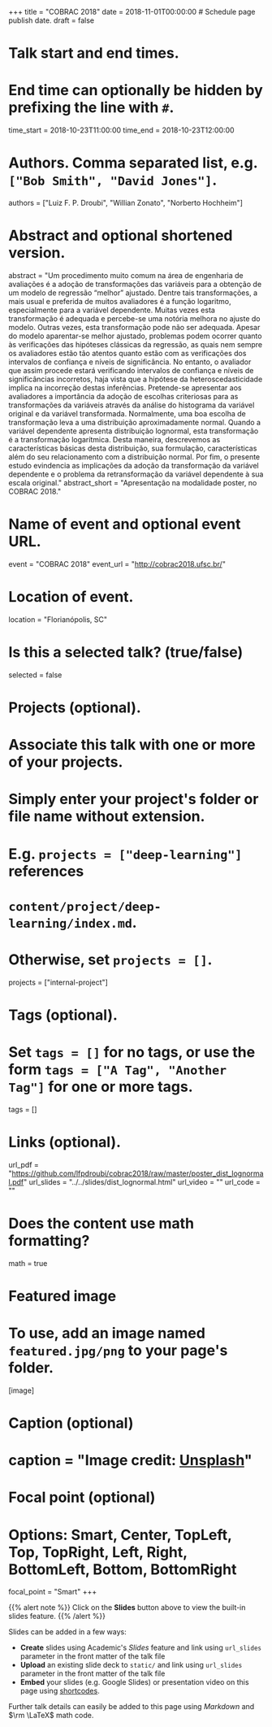 +++
title = "COBRAC 2018"
date = 2018-11-01T00:00:00  # Schedule page publish date.
draft = false

# Talk start and end times.
#   End time can optionally be hidden by prefixing the line with `#`.
time_start = 2018-10-23T11:00:00
time_end = 2018-10-23T12:00:00

# Authors. Comma separated list, e.g. `["Bob Smith", "David Jones"]`.
authors = ["Luiz F. P. Droubi", "Willian Zonato", "Norberto Hochheim"]

# Abstract and optional shortened version.
abstract = "Um procedimento muito comum na área de engenharia de avaliações é a adoção de transformações das variáveis para a obtenção de um modelo de regressão “melhor” ajustado. Dentre tais transformações, a mais usual e preferida de muitos avaliadores é a função logaritmo, especialmente para a variável dependente. Muitas vezes esta transformação é adequada e percebe-se uma notória melhora no ajuste do modelo. Outras vezes, esta transformação pode não ser adequada. Apesar do modelo aparentar-se melhor ajustado, problemas podem ocorrer quanto às verificações das hipóteses clássicas da regressão, as quais nem sempre os avaliadores estão tão atentos quanto estão com as verificações dos intervalos de confiança e níveis de significância. No entanto, o avaliador que assim procede estará verificando intervalos de confiança e níveis de significâncias incorretos, haja vista que a hipótese da heteroscedasticidade implica na incorreção destas inferências. Pretende-se apresentar aos avaliadores a importância da adoção de escolhas criteriosas para as transformações da variáveis através da análise do histograma da variável original e da variável transformada. Normalmente, uma boa escolha de transformação leva a uma distribuição aproximadamente normal. Quando a variável dependente apresenta distribuição lognormal, esta transformação é a transformação logarítmica. Desta maneira, descrevemos as características básicas desta distribuição, sua formulação, características além do seu relacionamento com a distribuição normal. Por fim, o presente estudo evindencia as implicações da adoção da transformação da variável dependente e o problema da retransformação da variável dependente à sua escala original."
abstract_short = "Apresentação na modalidade poster, no COBRAC 2018."

# Name of event and optional event URL.
event = "COBRAC 2018"
event_url = "http://cobrac2018.ufsc.br/"

# Location of event.
location = "Florianópolis, SC"

# Is this a selected talk? (true/false)
selected = false

# Projects (optional).
#   Associate this talk with one or more of your projects.
#   Simply enter your project's folder or file name without extension.
#   E.g. `projects = ["deep-learning"]` references 
#   `content/project/deep-learning/index.md`.
#   Otherwise, set `projects = []`.
projects = ["internal-project"]

# Tags (optional).
#   Set `tags = []` for no tags, or use the form `tags = ["A Tag", "Another Tag"]` for one or more tags.
tags = []

# Links (optional).
url_pdf = "https://github.com/lfpdroubi/cobrac2018/raw/master/poster_dist_lognormal.pdf"
url_slides = "../../slides/dist_lognormal.html"
url_video = ""
url_code = ""

# Does the content use math formatting?
math = true

# Featured image
# To use, add an image named `featured.jpg/png` to your page's folder. 
[image]
  # Caption (optional)
  # caption = "Image credit: [**Unsplash**](https://unsplash.com/photos/bzdhc5b3Bxs)"

  # Focal point (optional)
  # Options: Smart, Center, TopLeft, Top, TopRight, Left, Right, BottomLeft, Bottom, BottomRight
  focal_point = "Smart"
+++

{{% alert note %}}
Click on the **Slides** button above to view the built-in slides feature.
{{% /alert %}}

Slides can be added in a few ways:

- **Create** slides using Academic's *Slides* feature and link using `url_slides` parameter in the front matter of the talk file
- **Upload** an existing slide deck to `static/` and link using `url_slides` parameter in the front matter of the talk file
- **Embed** your slides (e.g. Google Slides) or presentation video on this page using [shortcodes](https://sourcethemes.com/academic/docs/writing-markdown-latex/).

Further talk details can easily be added to this page using *Markdown* and $\rm \LaTeX$ math code.
